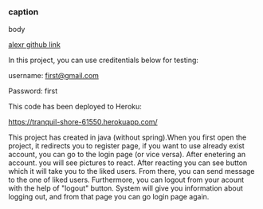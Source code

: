 ### caption

body

[alexr github link](https://github.com/alexr007)

In this project, you can use creditentials below for testing: 

username: first@gmail.com 

Password: first          

This code has been deployed to Heroku:   

https://tranquil-shore-61550.herokuapp.com/ 

This project has created in java (without spring).When you first open the project, it redirects you to register page,
if you want to use already exist account, you can go to the login page (or vice versa).
After enetering an account. you will see pictures to react. After reacting you can see button which it will take you
to the liked users. From there, you can send message to the one of liked users. Furthermore, you can logout from your 
acount with the help of "logout" button. System will give you information about logging out, and from that page you can 
go login page again.
